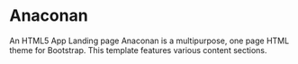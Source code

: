 # Anaconan
An HTML5 App Landing page
Anaconan is a multipurpose, one page HTML theme for Bootstrap. This template features various content sections.
